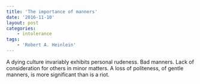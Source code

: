 ```yaml
---
title: 'The importance of manners'
date: '2016-11-10'
layout: post
categories:
    - intolerance
tags:
    - 'Robert A. Heinlein'
---
```


A dying culture invariably exhibits personal rudeness. Bad manners. Lack of consideration for others in minor matters. A loss of politeness, of gentle manners, is more significant than is a riot.